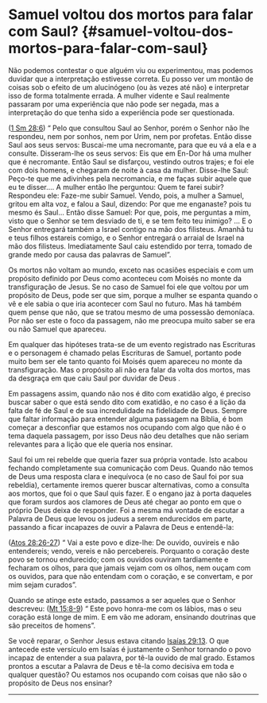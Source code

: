 # Samuel voltou dos mortos para falar com Saul? {#samuel-voltou-dos-mortos-para-falar-com-saul}

Não podemos contestar o que alguém viu ou experimentou, mas podemos duvidar que a interpretação estivesse correta. Eu posso ver um montão de coisas sob o efeito de um alucinógeno (ou às vezes até não) e interpretar isso de forma totalmente errada. A mulher vidente e Saul realmente passaram por uma experiência que não pode ser negada, mas a interpretação do que tenha sido a experiência pode ser questionada.

([1 Sm 28:6](http://bibliaonline.com.br/acf/1sm/28/6)) “ Pelo que consultou Saul ao Senhor, porém o Senhor não lhe respondeu, nem por sonhos, nem por Urim, nem por profetas. Então disse Saul aos seus servos: Buscai-me uma necromante, para que eu vá a ela e a consulte. Disseram-lhe os seus servos: Eis que em En-Dor há uma mulher que é necromante. Então Saul se disfarçou, vestindo outros trajes; e foi ele com dois homens, e chegaram de noite à casa da mulher. Disse-lhe Saul: Peço-te que me adivinhes pela necromancia, e me faças subir aquele que eu te disser.... A mulher então lhe perguntou: Quem te farei subir? Respondeu ele: Faze-me subir Samuel. Vendo, pois, a mulher a Samuel, gritou em alta voz, e falou a Saul, dizendo: Por que me enganaste? pois tu mesmo és Saul... Então disse Samuel: Por que, pois, me perguntas a mim, visto que o Senhor se tem desviado de ti, e se tem feito teu inimigo? ... E o Senhor entregará também a Israel contigo na mão dos filisteus. Amanhã tu e teus filhos estareis comigo, e o Senhor entregará o arraial de Israel na mão dos filisteus. Imediatamente Saul caiu estendido por terra, tomado de grande medo por causa das palavras de Samuel”.

Os mortos não voltam ao mundo, exceto nas ocasiões especiais e com um propósito definido por Deus como aconteceu com Moisés no monte da transfiguração de Jesus. Se no caso de Samuel foi ele que voltou por um propósito de Deus, pode ser que sim, porque a mulher se espanta quando o vê e ele sabia o que iria acontecer com Saul no futuro. Mas há também quem pense que não, que se tratou mesmo de uma possessão demoníaca. Por não ser este o foco da passagem, não me preocupa muito saber se era ou não Samuel que apareceu.

Em qualquer das hipóteses trata-se de um evento registrado nas Escrituras e o personagem é chamado pelas Escrituras de Samuel, portanto pode muito bem ser ele tanto quanto foi Moisés quem apareceu no monte da transfiguração. Mas o propósito ali não era falar da volta dos mortos, mas da desgraça em que caiu Saul por duvidar de Deus .

Em passagens assim, quando não nos é dito com exatidão algo, é preciso buscar saber o que está sendo dito com exatidão, e no caso é a lição da falta de fé de Saul e de sua incredulidade na fidelidade de Deus. Sempre que faltar informação para entender alguma passagem na Bíblia, é bom começar a desconfiar que estamos nos ocupando com algo que não é o tema daquela passagem, por isso Deus não deu detalhes que não seriam relevantes para a lição que ele queria nos ensinar.

Saul foi um rei rebelde que queria fazer sua própria vontade. Isto acabou fechando completamente sua comunicação com Deus. Quando não temos de Deus uma resposta clara e inequívoca (e no caso de Saul foi por sua rebeldia), certamente iremos querer buscar alternativas, como a consulta aos mortos, que foi o que Saul quis fazer. E o engano jaz à porta daqueles que foram surdos aos clamores de Deus até chegar ao ponto em que o próprio Deus deixa de responder. Foi a mesma má vontade de escutar a Palavra de Deus que levou os judeus a serem endurecidos em parte, passando a ficar incapazes de ouvir a Palavra de Deus e entendê-la:

([Atos 28:26-27](http://bibliaonline.com.br/acf/atos/28/26-27)) “ Vai a este povo e dize-lhe: De ouvido, ouvireis e não entendereis; vendo, vereis e não percebereis. Porquanto o coração deste povo se tornou endurecido; com os ouvidos ouviram tardiamente e fecharam os olhos, para que jamais vejam com os olhos, nem ouçam com os ouvidos, para que não entendam com o coração, e se convertam, e por mim sejam curados”.

Quando se atinge este estado, passamos a ser aqueles que o Senhor descreveu: ([Mt 15:8-9](http://bibliaonline.com.br/acf/mt/15/8-9)) “ Este povo honra-me com os lábios, mas o seu coração está longe de mim. E em vão me adoram, ensinando doutrinas que são preceitos de homens”.

Se você reparar, o Senhor Jesus estava citando [Isaías 29:13](http://bibliaonline.com.br/acf/is/29/13). O que antecede este versículo em Isaías é justamente o Senhor tornando o povo incapaz de entender a sua palavra, por tê-la ouvido de mal grado. Estamos prontos a escutar a Palavra de Deus e tê-la como decisiva em toda e qualquer questão? Ou estamos nos ocupando com coisas que não são o propósito de Deus nos ensinar?

*****